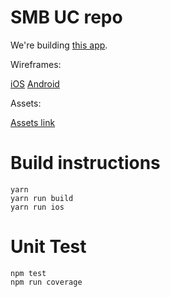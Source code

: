 SMB UC repo
=======


We're building [this app](https://share.proto.io/HY8AS1/).


Wireframes:

[iOS](https://s3.ca-central-1.amazonaws.com/smb-design/index.html)
[Android](https://s3.ca-central-1.amazonaws.com/smb-design/android/index.html)

Assets:

[Assets link](https://www.dropbox.com/sh/2v4ejbp1ny533x8/AAAV9vG9wMuznJuWtvmpK-29a?dl=0)


Build instructions
=========
```
yarn
yarn run build
yarn run ios
```

Unit Test
=========
```
npm test
npm run coverage
```

